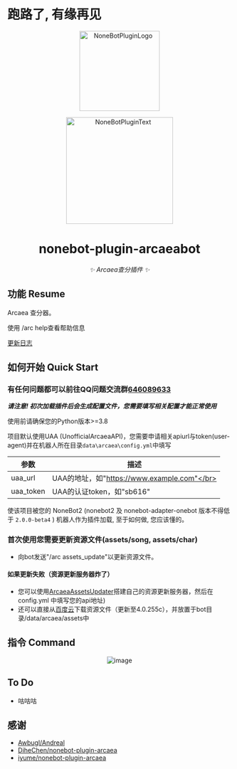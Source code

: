 # 跑路了, 有缘再见

<div align="center">
  <a href="https://v2.nonebot.dev/store"><img src="https://s2.loli.net/2022/06/16/opBDE8Swad5rU3n.png" width="180" height="180" alt="NoneBotPluginLogo"></a>
  <br>
  <p><img src="https://s2.loli.net/2022/06/16/xsVUGRrkbn1ljTD.png" width="240" alt="NoneBotPluginText"></p>
</div>

<div align="center">

# nonebot-plugin-arcaeabot

_✨ Arcaea查分插件 ✨_
</div>


## 功能 Resume

Arcaea 查分器。

使用 /arc help查看帮助信息

[更新日志](https://github.com/SEAFHMC/nonebot-plugin-arcaeabot/blob/v3.0.0/CHANGELOG.MD)

## 如何开始 Quick Start
### 有任何问题都可以前往QQ问题交流群[646089633](https://jq.qq.com/?_wv=1027&k=aB1dMnhe)

***请注意! 初次加载插件后会生成配置文件，您需要填写相关配置才能正常使用***

使用前请确保您的Python版本>=3.8

项目默认使用UAA (UnofficialArcaeaAPI)，您需要申请相关apiurl与token(user-agent)并在机器人所在目录`data\arcaea\config.yml`中填写

<div align="center">

| 参数               | 描述                                                         |
| ------------------ | ------------------------------------------------------------ |
| uaa_url | UAA的地址，如"https://www.example.com"</br>|
| uaa_token | UAA的认证token，如"sb616" |

</div>

使该项目被您的 NoneBot2 (nonebot2 及 nonebot-adapter-onebot 版本不得低于 `2.0.0-beta4` ) 机器人作为插件加载, 至于如何做, 您应该懂的。

### 首次使用您需要更新资源文件(assets/song, assets/char)

- 向bot发送"/arc assets_update"以更新资源文件。
#### 如果更新失败（资源更新服务器炸了）
- 您可以使用[ArcaeaAssetsUpdater](https://github.com/SEAFHMC/ArcaeaAssetsUpdater)搭建自己的资源更新服务器，然后在 config.yml 中填写您的api地址)
- 还可以直接从[百度云](https://pan.baidu.com/s/1UWqU5S6tR7eG6s_fRK6Ksg?pwd=srhw)下载资源文件（更新至4.0.255c），并放置于bot目录/data/arcaea/assets中

## 指令 Command

<div align="center">


![image](nonebot_plugin_arcaeabot/resource/help.png)


</div>
  
## To Do
- 咕咕咕

## 感谢

- [Awbugl/Andreal](https://github.com/Awbugl/Andreal)
- [DiheChen/nonebot-plugin-arcaea](https://github.com/DiheChen/nonebot-plugin-arcaea)
- [iyume/nonebot-plugin-arcaea](https://github.com/iyume/nonebot-plugin-arcaea)
